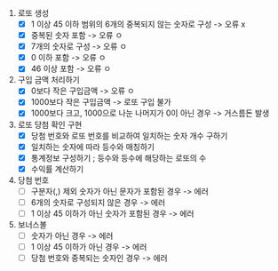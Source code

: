 1. 로또 생성
    - [x] 1 이상 45 이하 범위의 6개의 중복되지 않는 숫자로 구성 -> 오류 x
    - [x] 중복된 숫자 포함 -> 오류 ㅇ
    - [x] 7개의 숫자로 구성 -> 오류 ㅇ
    - [x] 0 이하 포함 -> 오류 ㅇ
    - [x] 46 이상 포함 -> 오류 ㅇ
    
2. 구입 금액 처리하기
    - [x] 0보다 작은 구입금액 -> 오류 ㅇ
    - [x] 1000보다 작은 구입금액 -> 로또 구입 불가
    - [x] 1000보다 크고, 1000으로 나눈 나머지가 0이 아닌 경우 -> 거스름돈 발생
    
3. 로또 당첨 확인 구현
    - [x] 당첨 번호와 로또 번호를 비교하여 일치하는 숫자 개수 구하기
    - [x] 일치하는 숫자에 따라 등수와 매칭하기
    - [x] 통계정보 구성하기 ; 등수와 등수에 해당하는 로또의 수
    - [x] 수익률 계산하기
    
4. 당첨 번호
    - [ ] 구분자(,) 제외 숫자가 아닌 문자가 포함된 경우 -> 에러
    - [ ] 6개의 숫자로 구성되지 않은 경우 -> 에러
    - [ ] 1 이상 45 이하가 아닌 숫자가 포함된 경우 -> 에러
    
5. 보너스볼
    - [ ] 숫자가 아닌 경우 -> 에러
    - [ ] 1 이상 45 이하가 아닌 경우 -> 에러
    - [ ] 당첨 번호와 중복되는 숫자인 경우 -> 에러
